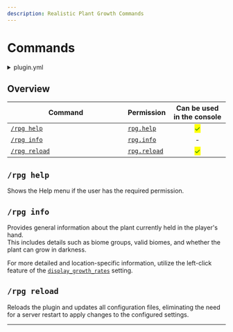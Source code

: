 ```yaml
---
description: Realistic Plant Growth Commands
---
```


# Commands

<details>

<summary>plugin.yml</summary>

{% code lineNumbers="true" fullWidth="false" %}
```yaml
commands:
   rpg:
      description: Execute a RealisticPlantGrowth command.
      usage: /rpg <help|info|reload>
      permission: rpg.help
      aliases: [realisticPlantGrowth, realisticplantgrowth]
```
{% endcode %}

</details>

## Overview

<table><thead><tr><th width="254">Command</th><th>Permission</th><th align="center">Can be used in the console</th></tr></thead>
<tbody><tr><td><a href="commands.md#rpg-help"><code>/rpg help</code></a></td><td><a href="permissions.md#rpg.help"><code>rpg.help</code></a></td>
<td align="center"><mark style="color:green;">✓</mark></td></tr><tr><td><a href="commands.md#rpg-info"><code>/rpg info</code></a></td>
<td><a href="permissions.md#rpg.info"><code>rpg.info</code></a></td><td align="center">-</td></tr><tr><td><a href="commands.md#rpg-reload"><code>/rpg reload</code></a></td>
<td><a href="permissions.md#rpg.reload"><code>rpg.reload</code></a></td><td align="center"><mark style="color:green;">✓</mark></td></tr></tbody></table>



## `/rpg help`

Shows the Help menu if the user has the required permission.

## `/rpg info`

Provides general information about the plant currently held in the player's hand. \
This includes details such as biome groups, valid biomes, and whether the plant can grow in darkness.

For more detailed and location-specific information, utilize the left-click feature of the [`display_growth_rates`](../../guides/configuration/config.yml.md#display\_growth\_rates) setting.

## `/rpg reload`

Reloads the plugin and updates all configuration files, eliminating the need for a server restart to apply changes to the configured settings.



***
